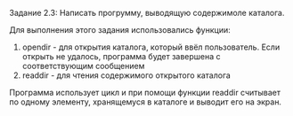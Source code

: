 Задание 2.3: Написать прогрумму, выводящую содержимоле каталога.

Для выполнения этого задания использовались функции:
1. opendir	- для открытия каталога, который ввёл пользователь. Если открыть не удалось, программа будет завершена с соответствующим сообщением
2. readdir	- для чтения содержимого открытого каталога 

Программа использует цикл и при помощи функции readdir считывает по одному элементу, хранящемуся в каталоге и выводит его на экран.
